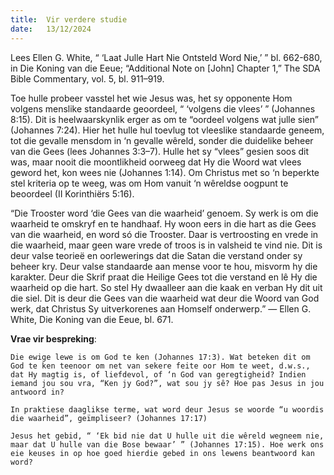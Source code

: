 ```yaml
---
title:  Vir verdere studie
date:   13/12/2024
---
```


Lees Ellen G. White, “ ‘Laat Julle Hart Nie Ontsteld Word Nie,’ ” bl. 662-680, in Die Koning van die Eeue; “Additional Note on [John] Chapter 1,” The SDA Bible Commentary, vol. 5, bl. 911–919.

Toe hulle probeer vasstel het wie Jesus was, het sy opponente Hom volgens menslike standaarde geoordeel, “ ‘volgens die vlees’ ” (Johannes 8:15). Dit is heelwaarskynlik erger as om te “oordeel volgens wat julle sien” (Johannes 7:24). Hier het hulle hul toevlug tot vleeslike standaarde geneem, tot die gevalle mensdom in ‘n gevalle wêreld, sonder die duidelike beheer van die Gees (lees Johannes 3:3–7). Hulle het sy “vlees” gesien soos dit was, maar nooit die moontlikheid oorweeg dat Hy die Woord wat vlees geword het, kon wees nie (Johannes 1:14). Om Christus met so ‘n beperkte stel kriteria op te weeg, was om Hom vanuit ‘n wêreldse oogpunt te beoordeel (II Korinthiërs 5:16).

“Die Trooster word ‘die Gees van die waarheid’ genoem. Sy werk is om die waarheid te omskryf en te handhaaf. Hy woon eers in die hart as die Gees van die waarheid, en word só die Trooster. Daar is vertroosting en vrede in die waarheid, maar geen ware vrede of troos is in valsheid te vind nie. Dit is deur valse teorieë en oorlewerings dat die Satan die verstand onder sy beheer kry. Deur valse standaarde aan mense voor te hou, misvorm hy die karakter. Deur die Skrif praat die Heilige Gees tot die verstand en lê Hy die waarheid op die hart. So stel Hy dwaalleer aan die kaak en verban Hy dit uit die siel. Dit is deur die Gees van die waarheid wat deur die Woord van God werk, dat Christus Sy uitverkorenes aan Homself onderwerp.” — Ellen G. White, Die Koning van die Eeue, bl. 671.

**Vrae vir bespreking**:

`Die ewige lewe is om God te ken (Johannes 17:3). Wat beteken dit om God te ken teenoor om net van sekere feite oor Hom te weet, d.w.s., dat Hy magtig is, of liefdevol, of ‘n God van geregtigheid? Indien iemand jou sou vra, “Ken jy God?”, wat sou jy sê? Hoe pas Jesus in jou antwoord in?`

`In praktiese daaglikse terme, wat word deur Jesus se woorde “u woordis die waarheid”, geïmpliseer? (Johannes 17:17)`

`Jesus het gebid, “ ‘Ek bid nie dat U hulle uit die wêreld wegneem nie, maar dat U hulle van die Bose bewaar’ ” (Johannes 17:15). Hoe werk ons eie keuses in op hoe goed hierdie gebed in ons lewens beantwoord kan word?`